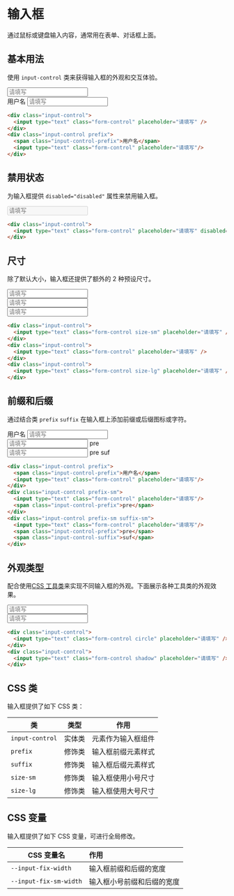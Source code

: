 # 输入框

通过鼠标或键盘输入内容，通常用在表单、对话框上面。

## 基本用法

使用 `input-control` 类来获得输入框的外观和交互体验。

<Example class="flex gap-4">
  <div class="input-control">
    <input type="text" class="form-control" placeholder="请填写" />
  </div>
  <div class="input-control prefix">
    <span class="input-control-prefix">用户名</span>
    <input type="text" class="form-control" placeholder="请填写"/>
  </div>
</Example>

```html
<div class="input-control">
  <input type="text" class="form-control" placeholder="请填写" />
</div>
<div class="input-control prefix">
  <span class="input-control-prefix">用户名</span>
  <input type="text" class="form-control" placeholder="请填写"/>
</div>
```

## 禁用状态

为输入框提供 `disabled="disabled"` 属性来禁用输入框。

<Example class="flex gap-4">
  <div class="input-control">
    <input type="text" class="form-control" placeholder="请填写" disabled="disabled" />
  </div>
</Example>

```html
<div class="input-control">
  <input type="text" class="form-control" placeholder="请填写" disabled="disabled" />
</div>
```

## 尺寸

除了默认大小，输入框还提供了额外的 2 种预设尺寸。

<Example class="flex gap-4 flex-wrap items-end">
  <div class="input-control">
    <input type="text" class="form-control size-sm" placeholder="请填写" />
  </div>
  <div class="input-control">
    <input type="text" class="form-control" placeholder="请填写" />
  </div>
  <div class="input-control">
    <input type="text" class="form-control size-lg" placeholder="请填写" />
  </div>
</Example>

```html
<div class="input-control">
  <input type="text" class="form-control size-sm" placeholder="请填写" />
</div>
<div class="input-control">
  <input type="text" class="form-control" placeholder="请填写" />
</div>
<div class="input-control">
  <input type="text" class="form-control size-lg" placeholder="请填写" />
</div>
```

## 前缀和后缀

通过结合类 `prefix` `suffix` 在输入框上添加前缀或后缀图标或字符。

<Example class="flex gap-4 flex-wrap items-end">
  <div class="input-control prefix">
    <span class="input-control-prefix">用户名</span>
    <input type="text" class="form-control" placeholder="请填写"/>
  </div>
  <div class="input-control prefix-sm">
    <input type="text" class="form-control" placeholder="请填写"/>
    <span class="input-control-prefix">pre</span>
  </div>
  <div class="input-control prefix-sm suffix-sm">
    <input type="text" class="form-control" placeholder="请填写"/>
    <span class="input-control-prefix">pre</span>
    <span class="input-control-suffix">suf</span>
  </div>
</Example>

```html
<div class="input-control prefix">
  <span class="input-control-prefix">用户名</span>
  <input type="text" class="form-control" placeholder="请填写"/>
</div>
<div class="input-control prefix-sm">
  <input type="text" class="form-control" placeholder="请填写"/>
  <span class="input-control-prefix">pre</span>
</div>
<div class="input-control prefix-sm suffix-sm">
  <input type="text" class="form-control" placeholder="请填写"/>
  <span class="input-control-prefix">pre</span>
  <span class="input-control-suffix">suf</span>
</div>
```

## 外观类型

配合使用[CSS 工具类](/utilities/)来实现不同输入框的外观。下面展示各种工具类的外观效果。

<Example class="flex gap-4 flex-wrap items-end">
  <div class="input-control">
    <input type="text" class="form-control circle" placeholder="请填写" />
  </div>
  <div class="input-control">
    <input type="text" class="form-control shadow" placeholder="请填写" />
  </div>
</Example>

```html
<div class="input-control">
  <input type="text" class="form-control circle" placeholder="请填写" />
</div>
<div class="input-control">
  <input type="text" class="form-control shadow" placeholder="请填写" />
</div>
```

## CSS 类

输入框提供了如下 CSS 类：

| 类        | 类型           | 作用  |
| ------------- |:-------------:| ----- |
| `input-control`      | 实体类 | 元素作为输入框组件 |
| `prefix`      | 修饰类 | 输入框前缀元素样式 |
| `suffix`      | 修饰类 | 输入框后缀元素样式 |
| `size-sm`      | 修饰类      |   输入框使用小号尺寸 |
| `size-lg`      | 修饰类      |   输入框使用大号尺寸 |

## CSS 变量

输入框提供了如下 CSS 变量，可进行全局修改。

| CSS 变量名        | 作用           |
| ------------- |:------------- |
| `--input-fix-width`      | 输入框前缀和后缀的宽度 |
| `--input-fix-sm-width`      | 输入框小号前缀和后缀的宽度 |

